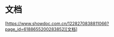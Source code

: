 # 文档
[https://www.showdoc.com.cn/1228270838811066?page_id=6188655200283852][文档]

[文档]: https://www.showdoc.com.cn/1228270838811066?page_id=6188655200283852